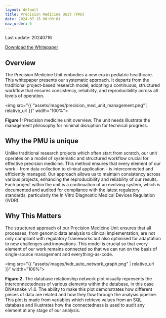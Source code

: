```yaml
---
layout: default
title: Precision Medicine Unit (PMU)
date: 2024-07-16 00:00:01
nav_order: 5
---
```


Last update: 20240716

[Download the Whitepaper](https://docs.google.com/viewer?url=${https://github.com/DylanLawless/precision_med_group/blob/main/whitepaper_1/whitepaper_1.1.pdf})

## Overview

The Precision Medicine Unit embodies a new era in pediatric healthcare. 
This whitepaper presents our systematic approach.
It departs from the traditional project-based research model, adopting a continuous, structured workflow that ensures consistency, reliability, and reproducibility across all levels of operation.

<img src="{{ "assets/images/precision_med_unit_management.png" | relative_url }}" width="100%">

**Figure 1:** Precision medicine unit overview. The unit needs illustrate the management philosophy for minimal disruption for technical progress. 

## Why the PMU is unique

Unlike traditional research projects which often start from scratch, our unit operates on a model of systematic and structured workflow crucial for effective precision medicine. 
This method ensures that every element of our work - from data collection to clinical application - is interconnected and efficiently managed. 
Our approach allows us to maintain consistency across various projects, enhancing the reproducibility and reliability of our results. 
Each project within the unit is a continuation of an evolving system, which is documented and audited for compliance with the latest regulatory standards, particularly the In Vitro Diagnostic Medical Devices Regulation (IVDR).

## Why This Matters
The structured approach of our Precision Medicine Unit ensures that all processes, from genomic data analysis to clinical implementation, are not only compliant with regulatory frameworks but also optimised for adaptation to new challenges and innovations. 
This model is crucial so that every element of our work remains connected so that we can run on the basis of single-source management and everything-as-code.


<img src="{{ "assets/images/ivdr_auto_network_graph.png" | relative_url }}" width="100%">

**Figure 2.** The database relationship network plot visually represents the interconnectedness of various elements within the database, in this case DNAsnake_v1.0. 
The ability to make this plot demonstrates how different pieces of data are related and how they flow through the analysis pipeline. 
This plot is made from variables which retrieve values from an SQL database and illustrates how the connectedness is used to audit any element at any stage of our analysis.
